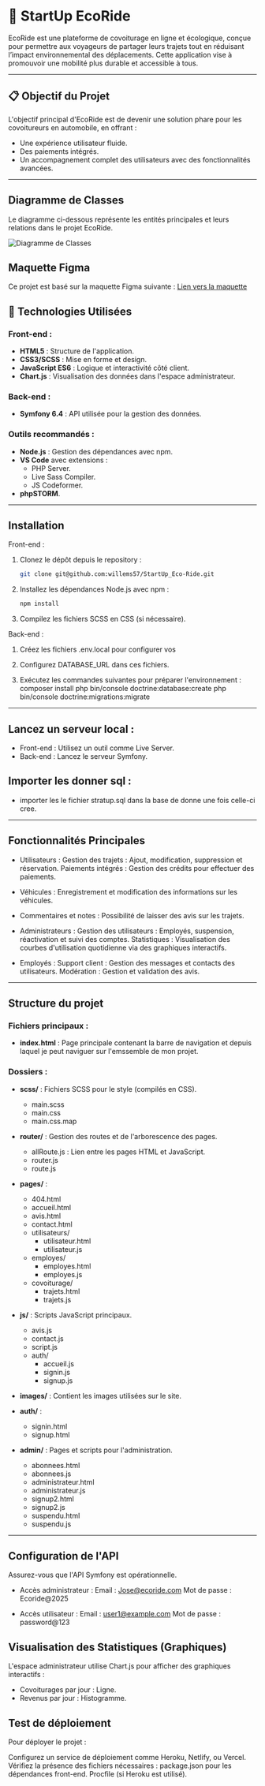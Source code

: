 # 🚗 **StartUp EcoRide**

EcoRide est une plateforme de covoiturage en ligne et écologique, conçue pour permettre aux voyageurs de partager leurs trajets tout en réduisant l’impact environnemental des déplacements. Cette application vise à promouvoir une mobilité plus durable et accessible à tous.

---

## 📋 **Objectif du Projet**

L'objectif principal d'EcoRide est de devenir une solution phare pour les covoitureurs en automobile, en offrant :
- Une expérience utilisateur fluide.
- Des paiements intégrés.
- Un accompagnement complet des utilisateurs avec des fonctionnalités avancées.

---

## Diagramme de Classes

Le diagramme ci-dessous représente les entités principales et leurs relations dans le projet EcoRide.

![Diagramme de Classes](./images/diagramme_classes.png)



## Maquette Figma
Ce projet est basé sur la maquette Figma suivante :
[Lien vers la maquette](https://www.figma.com/design/uX3aCztfAknpFMed9e4N1m/StartUp-Ecoride)


## 🔧 **Technologies Utilisées**

### **Front-end :**
- **HTML5** : Structure de l'application.
- **CSS3/SCSS** : Mise en forme et design.
- **JavaScript ES6** : Logique et interactivité côté client.
- **Chart.js** : Visualisation des données dans l'espace administrateur.

### **Back-end :**
- **Symfony 6.4** : API utilisée pour la gestion des données.

### **Outils recommandés :**
- **Node.js** : Gestion des dépendances avec npm.
- **VS Code** avec extensions :
  - PHP Server.
  - Live Sass Compiler.
  - JS Codeformer.
- **phpSTORM**.

---

## Installation
Front-end :
1. Clonez le dépôt depuis le repository :
   ```bash
   git clone git@github.com:willems57/StartUp_Eco-Ride.git
   ```
2. Installez les dépendances Node.js avec npm :
   ```bash
   npm install
   ```
3. Compilez les fichiers SCSS en CSS (si nécessaire).

Back-end :
1. Créez les fichiers .env.local pour configurer vos

2. Configurez DATABASE_URL dans ces fichiers.

3. Exécutez les commandes suivantes pour préparer l'environnement :
composer install
php bin/console doctrine:database:create
php bin/console doctrine:migrations:migrate

---

## Lancez un serveur local :
- Front-end : Utilisez un outil comme Live Server.
- Back-end : Lancez le serveur Symfony.

## Importer les donner sql : 
- importer les le fichier stratup.sql dans la base de donne une fois celle-ci cree.

---

## Fonctionnalités Principales
- Utilisateurs :
Gestion des trajets : Ajout, modification, suppression et réservation.
Paiements intégrés : Gestion des crédits pour effectuer des paiements.

- Véhicules : 
Enregistrement et modification des informations sur les véhicules.

- Commentaires et notes : 
Possibilité de laisser des avis sur les trajets.

-  Administrateurs :
 Gestion des utilisateurs : Employés, suspension, réactivation et suivi des comptes.
Statistiques : Visualisation des courbes d'utilisation quotidienne via des graphiques interactifs.

- Employés :
Support client : Gestion des messages et contacts des utilisateurs.
Modération : Gestion et validation des avis.

---

## Structure du projet

### Fichiers principaux :
- **index.html** : Page principale contenant la barre de navigation et depuis laquel je peut naviguer sur l'emssemble de mon projet.

### Dossiers :
- **scss/** : Fichiers SCSS pour le style (compilés en CSS).
  - main.scss
  - main.css
  - main.css.map

- **router/** : Gestion des routes et de l'arborescence des pages.
  - allRoute.js : Lien entre les pages HTML et JavaScript.
  - router.js
  - route.js

- **pages/** :
  - 404.html
  - accueil.html
  - avis.html
  - contact.html
  - utilisateurs/
    - utilisateur.html
    - utilisateur.js
  - employes/
    - employes.html
    - employes.js
  - covoiturage/
    - trajets.html
    - trajets.js

- **js/** : Scripts JavaScript principaux.
  - avis.js
  - contact.js
  - script.js
  - auth/
    - accueil.js
    - signin.js
    - signup.js

- **images/** : Contient les images utilisées sur le site.

- **auth/** :
  - signin.html
  - signup.html

- **admin/** : Pages et scripts pour l'administration.
  - abonnees.html
  - abonnees.js
  - administrateur.html
  - administrateur.js
  - signup2.html
  - signup2.js
  - suspendu.html
  - suspendu.js

---

## Configuration de l'API
Assurez-vous que l'API Symfony est opérationnelle.

- Accès administrateur :
Email : Jose@ecoride.com
Mot de passe : Ecoride@2025

- Accès utilisateur :
Email : user1@example.com
Mot de passe : password@123

## Visualisation des Statistiques (Graphiques)
L'espace administrateur utilise Chart.js pour afficher des graphiques interactifs :

- Covoiturages par jour : Ligne.
- Revenus par jour : Histogramme.

## Test de déploiement
Pour déployer le projet :

Configurez un service de déploiement comme Heroku, Netlify, ou Vercel.
Vérifiez la présence des fichiers nécessaires :
package.json pour les dépendances front-end.
Procfile (si Heroku est utilisé).